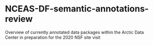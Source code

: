 # NCEAS-DF-semantic-annotations-review
Overview of currently annotated data packages within the Arctic Data Center in preparation for the 2020 NSF site visit

